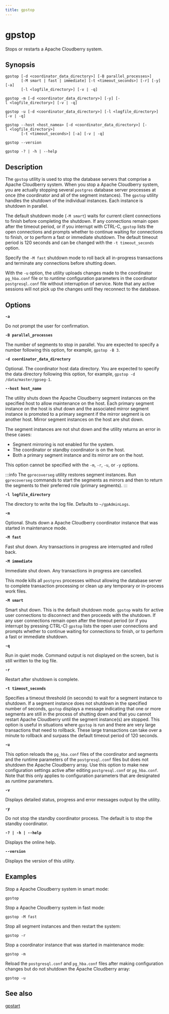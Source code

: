 ```yaml
---
title: gpstop
---
```


# gpstop

Stops or restarts a Apache Cloudberry system.

## Synopsis

```shell
gpstop [-d <coordinator_data_directory>] [-B parallel_processes>] 
       [-M smart | fast | immediate] [-t <timeout_seconds>] [-r] [-y] [-a] 
       [-l <logfile_directory>] [-v | -q]

gpstop -m [-d <coordinator_data_directory>] [-y] [-l <logfile_directory>] [-v | -q]

gpstop -u [-d <coordinator_data_directory>] [-l <logfile_directory>] [-v | -q]
 
gpstop --host <host_namea> [-d <coordinator_data_directory>] [-l <logfile_directory>]
       [-t <timeout_seconds>] [-a] [-v | -q]

gpstop --version 

gpstop -? | -h | --help
```

## Description

The `gpstop` utility is used to stop the database servers that comprise a Apache Cloudberry system. When you stop a Apache Cloudberry system, you are actually stopping several `postgres` database server processes at once (the coordinator and all of the segment instances). The `gpstop` utility handles the shutdown of the individual instances. Each instance is shutdown in parallel.

The default shutdown mode (`-M smart`) waits for current client connections to finish before completing the shutdown. If any connections remain open after the timeout period, or if you interrupt with CTRL-C, `gpstop` lists the open connections and prompts whether to continue waiting for connections to finish, or to perform a fast or immediate shutdown. The default timeout period is 120 seconds and can be changed with the `-t timeout_seconds` option.

Specify the `-M fast` shutdown mode to roll back all in-progress transactions and terminate any connections before shutting down.

With the `-u` option, the utility uploads changes made to the coordinator `pg_hba.conf` file or to *runtime* configuration parameters in the coordinator `postgresql.conf` file without interruption of service. Note that any active sessions will not pick up the changes until they reconnect to the database.

## Options

**`-a`**

Do not prompt the user for confirmation.

**`-B parallel_processes`**

The number of segments to stop in parallel. You are expected to specify a number following this option, for example, `gpstop -B 3`.

**`-d coordinator_data_directory`**

Optional. The coordinator host data directory. You are expected to specify the data directory following this option, for example, `gpstop -d /data/master/gpseg-1`.

**`--host host_name`**

The utility shuts down the Apache Cloudberry segment instances on the specified host to allow maintenance on the host. Each primary segment instance on the host is shut down and the associated mirror segment instance is promoted to a primary segment if the mirror segment is on another host. Mirror segment instances on the host are shut down.

The segment instances are not shut down and the utility returns an error in these cases:

- Segment mirroring is not enabled for the system.
- The coordinator or standby coordinator is on the host.
- Both a primary segment instance and its mirror are on the host.

This option cannot be specified with the `-m`, `-r`, `-u`, or `-y` options.

:::info
The `gprecoverseg` utility restores segment instances. Run `gprecoverseg` commands to start the segments as mirrors and then to return the segments to their preferred role (primary segments).
:::

**`-l logfile_directory`**

The directory to write the log file. Defaults to `~/gpAdminLogs`.

**`-m`**

Optional. Shuts down a Apache Cloudberry coordinator instance that was started in maintenance mode.

**`-M fast`**

Fast shut down. Any transactions in progress are interrupted and rolled back.

**`-M immediate`**

Immediate shut down. Any transactions in progress are cancelled.

This mode kills all `postgres` processes without allowing the database server to complete transaction processing or clean up any temporary or in-process work files.

**`-M smart`**

Smart shut down. This is the default shutdown mode. `gpstop` waits for active user connections to disconnect and then proceeds with the shutdown. If any user connections remain open after the timeout period (or if you interrupt by pressing CTRL-C) `gpstop` lists the open user connections and prompts whether to continue waiting for connections to finish, or to perform a fast or immediate shutdown.

**`-q`**

Run in quiet mode. Command output is not displayed on the screen, but is still written to the log file.

**`-r`**

Restart after shutdown is complete.

**`-t timeout_seconds`**

Specifies a timeout threshold (in seconds) to wait for a segment instance to shutdown. If a segment instance does not shutdown in the specified number of seconds, `gpstop` displays a message indicating that one or more segments are still in the process of shutting down and that you cannot restart Apache Cloudberry until the segment instance(s) are stopped. This option is useful in situations where `gpstop` is run and there are very large transactions that need to rollback. These large transactions can take over a minute to rollback and surpass the default timeout period of 120 seconds.

**`-u`**

This option reloads the `pg_hba.conf` files of the coordinator and segments and the runtime parameters of the `postgresql.conf` files but does not shutdown the Apache Cloudberry array. Use this option to make new configuration settings active after editing `postgresql.conf` or `pg_hba.conf`. Note that this only applies to configuration parameters that are designated as *runtime* parameters.

**`-v`**

Displays detailed status, progress and error messages output by the utility.

**`-y`**

Do not stop the standby coordinator process. The default is to stop the standby coordinator.

**`-? | -h | --help`**

Displays the online help.

**`--version`**

Displays the version of this utility.

## Examples

Stop a Apache Cloudberry system in smart mode:

```shell
gpstop
```

Stop a Apache Cloudberry system in fast mode:

```shell
gpstop -M fast
```

Stop all segment instances and then restart the system:

```shell
gpstop -r
```

Stop a coordinator instance that was started in maintenance mode:

```shell
gpstop -m
```

Reload the `postgresql.conf` and `pg_hba.conf` files after making configuration changes but do not shutdown the Apache Cloudberry array:

```shell
gpstop -u
```

## See also

[gpstart](/docs/sys-utilities/gpstart.md)
